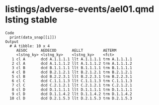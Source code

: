 # listings/adverse-events/ael01.qmd lsting stable

    Code
      print(data_snap[[i]])
    Output
      # A tibble: 10 x 4
         AESOC      AEDECOD       AELLT         AETERM       
         <lstng_ky> <lstng_ky>    <lstng_ky>    <fct>        
       1 cl A       dcd A.1.1.1.1 llt A.1.1.1.1 trm A.1.1.1.1
       2 cl A       dcd A.1.1.1.2 llt A.1.1.1.2 trm A.1.1.1.2
       3 cl B       dcd B.1.1.1.1 llt B.1.1.1.1 trm B.1.1.1.1
       4 cl B       dcd B.2.1.2.1 llt B.2.1.2.1 trm B.2.1.2.1
       5 cl B       dcd B.2.2.3.1 llt B.2.2.3.1 trm B.2.2.3.1
       6 cl C       dcd C.1.1.1.3 llt C.1.1.1.3 trm C.1.1.1.3
       7 cl C       dcd C.2.1.2.1 llt C.2.1.2.1 trm C.2.1.2.1
       8 cl D       dcd D.1.1.1.1 llt D.1.1.1.1 trm D.1.1.1.1
       9 cl D       dcd D.1.1.4.2 llt D.1.1.4.2 trm D.1.1.4.2
      10 cl D       dcd D.2.1.5.3 llt D.2.1.5.3 trm D.2.1.5.3

